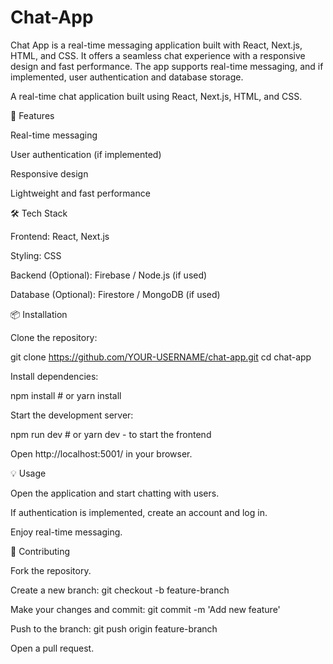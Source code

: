 # Chat-App
Chat App is a real-time messaging application built with React, Next.js, HTML, and CSS. It offers a seamless chat experience with a responsive design and fast performance. The app supports real-time messaging, and if implemented, user authentication and database storage.


A real-time chat application built using React, Next.js, HTML, and CSS.

🚀 Features

Real-time messaging

User authentication (if implemented)

Responsive design

Lightweight and fast performance

🛠️ Tech Stack

Frontend: React, Next.js

Styling: CSS

Backend (Optional): Firebase / Node.js (if used)

Database (Optional): Firestore / MongoDB (if used)

📦 Installation

Clone the repository:

git clone https://github.com/YOUR-USERNAME/chat-app.git
cd chat-app

Install dependencies:

npm install  # or yarn install 

Start the development server:

npm run dev  # or yarn dev   - to start the frontend

Open http://localhost:5001/ in your browser.

💡 Usage

Open the application and start chatting with users.

If authentication is implemented, create an account and log in.

Enjoy real-time messaging.

🤝 Contributing

Fork the repository.

Create a new branch: git checkout -b feature-branch

Make your changes and commit: git commit -m 'Add new feature'

Push to the branch: git push origin feature-branch

Open a pull request.
